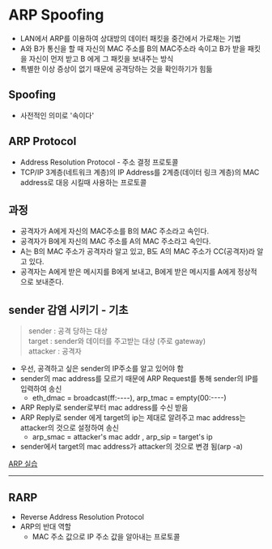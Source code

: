 # ARP Spoofing
* LAN에서 ARP를 이용하여 상대방의 데이터 패킷을 중간에서 가로채는 기법
* A와 B가 통신을 할 때 자신의 MAC 주소를 B의 MAC주소라 속이고 B가 받을 패킷을 자신이 먼저 받고 B 에게 그 패킷을 보내주는 방식
* 특별한 이상 증상이 없기 때문에 공격당하는 것을 확인하기가 힘듦

## Spoofing
* 사전적인 의미로 '속이다'

## ARP Protocol
* Address Resolution Protocol - 주소 결정 프로토콜
* TCP/IP 3계층(네트워크 계층)의 IP Address를 2계층(데이터 링크 계층)의 MAC address로 대응 시킬때 사용하는 프로토콜

## 과정
- 공격자가 A에게 자신의 MAC주소를 B의 MAC 주소라고 속인다.
- 공격자가 B에게 자신의 MAC 주소를 A의 MAC 주소라고 속인다.
- A는 B의 MAC 주소가 공격자라 알고 있고, B도 A의 MAC 주소가 CC(공격자)라 알고 있다.
- 공격자는 A에게 받은 메시지를 B에게 보내고, B에게 받은 메시지를 A에게 정상적으로 보내준다.

## sender 감염 시키기 - 기초
> sender : 공격 당하는 대상    
> target : sender와 데이터를 주고받는 대상 (주로 gateway)    
> attacker : 공격자

* 우선, 공격하고 싶은 sender의 IP주소를 알고 있어야 함
* sender의 mac address를 모르기 때문에 ARP Request를 통해 sender의 IP를 입력하여 송신
  * eth_dmac = broadcast(ff:----), arp_tmac = empty(00:----)
* ARP Reply로 sender로부터 mac address를 수신 받음
* ARP Reply로 sender 에게 target의 ip는 제대로 알려주고 mac address는 attacker의 것으로 설정하여 송신
  * arp_smac = attacker's mac addr , arp_sip = target's ip
* sender에서 target의 mac address가 attacker의 것으로 변경 됨(arp -a)

[ARP 실습](https://github.com/duqrldudgns/send_arp/tree/master/new)

---

## RARP
* Reverse Address Resolution Protocol
* ARP의 반대 역할
  * MAC 주소 값으로 IP 주소 값을 알아내는 프로토콜
  
